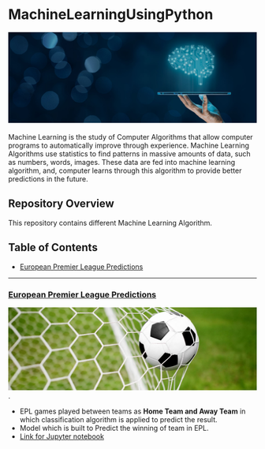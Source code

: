 # MachineLearningUsingPython
![image.jpg](image/ml_top.jpg)<br><br>
Machine Learning is the study of Computer Algorithms that allow computer programs to automatically improve through experience.
Machine Learning Algorithms use statistics to find patterns in massive amounts of data, such as numbers, words, images. 
These data are fed into machine learning algorithm, and, computer learns through this algorithm to provide better predictions in the future.

## Repository Overview
This repository contains different Machine Learning Algorithm.

## Table of Contents
- [European Premier League Predictions](#section1)<br>

___
<a id=section1></a>
### [European Premier League Predictions](./European_Premier_League-Predictions)
![image.jpg](image/football.jpeg)<br>.
- EPL games played between teams as __Home Team and Away Team__ in which classification algorithm is applied to predict the result.
- Model which is built to Predict the winning of team in EPL.
- [Link for Jupyter notebook](./EuropeanPremierLeaguePredictions/EuropeanPremierLeague_Predictions.ipynb)
